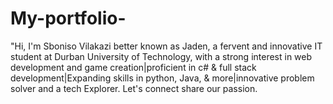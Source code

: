 # My-portfolio-
"Hi, I'm Sboniso Vilakazi better known as Jaden, a fervent and innovative IT student at Durban University of Technology, with a strong interest in web development and game creation|proficient in c# &amp; full stack development|Expanding skills in python, Java, &amp; more|innovative problem solver and a tech Explorer. Let's connect share our passion. 
